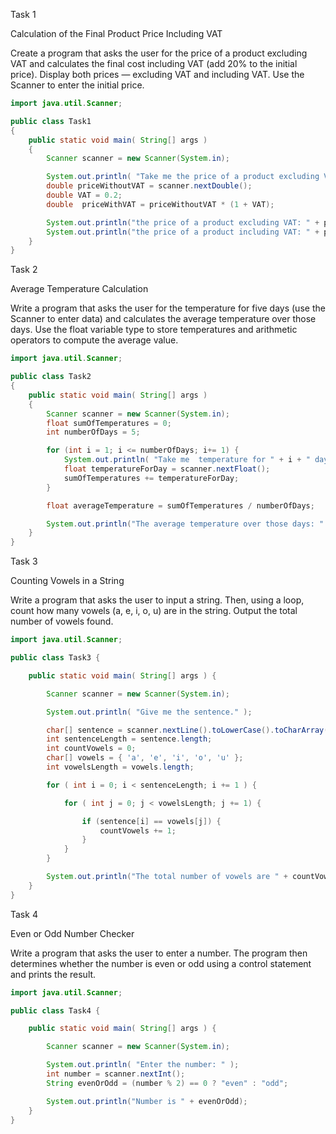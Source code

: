 Task 1

Calculation of the Final Product Price Including VAT

Create a program that asks the user for the price of a product excluding VAT and calculates the final cost including VAT (add 20% to the initial price). Display both prices — excluding VAT and including VAT. Use the Scanner to enter the initial price.

```java
import java.util.Scanner;

public class Task1
{
    public static void main( String[] args )
    {
        Scanner scanner = new Scanner(System.in);

        System.out.println( "Take me the price of a product excluding VAT: " );
        double priceWithoutVAT = scanner.nextDouble();
        double VAT = 0.2;
        double  priceWithVAT = priceWithoutVAT * (1 + VAT);

        System.out.println("the price of a product excluding VAT: " + priceWithoutVAT);
        System.out.println("the price of a product including VAT: " + priceWithVAT);
    }
}
```

Task 2

Average Temperature Calculation

Write a program that asks the user for the temperature for five days (use the Scanner to enter data) and calculates the average temperature over those days. Use the float variable type to store temperatures and arithmetic operators to compute the average value.

```java
import java.util.Scanner;

public class Task2
{
    public static void main( String[] args )
    {
        Scanner scanner = new Scanner(System.in);
        float sumOfTemperatures = 0;
        int numberOfDays = 5;

        for (int i = 1; i <= numberOfDays; i+= 1) {
            System.out.println( "Take me  temperature for " + i + " day.");
            float temperatureForDay = scanner.nextFloat();
            sumOfTemperatures += temperatureForDay;
        }

        float averageTemperature = sumOfTemperatures / numberOfDays;

        System.out.println("The average temperature over those days: " + averageTemperature);
    }
}
```

Task 3

Counting Vowels in a String

Write a program that asks the user to input a string. Then, using a loop, count how many vowels (a, e, i, o, u) are in the string. Output the total number of vowels found.

```java
import java.util.Scanner;

public class Task3 {

    public static void main( String[] args ) {

        Scanner scanner = new Scanner(System.in);

        System.out.println( "Give me the sentence." );

        char[] sentence = scanner.nextLine().toLowerCase().toCharArray();
        int sentenceLength = sentence.length;
        int countVowels = 0;
        char[] vowels = { 'a', 'e', 'i', 'o', 'u' };
        int vowelsLength = vowels.length;

        for ( int i = 0; i < sentenceLength; i += 1 ) {

            for ( int j = 0; j < vowelsLength; j += 1) {

                if (sentence[i] == vowels[j]) {
                    countVowels += 1;
                }
            }
        }

        System.out.println("The total number of vowels are " + countVowels);
    }
}
```

Task 4

Even or Odd Number Checker

Write a program that asks the user to enter a number. The program then determines whether the number is even or odd using a control statement and prints the result.

```java
import java.util.Scanner;

public class Task4 {

    public static void main( String[] args ) {

        Scanner scanner = new Scanner(System.in);

        System.out.println( "Enter the number: " );
        int number = scanner.nextInt();
        String evenOrOdd = (number % 2) == 0 ? "even" : "odd";

        System.out.println("Number is " + evenOrOdd);
    }
}
```
